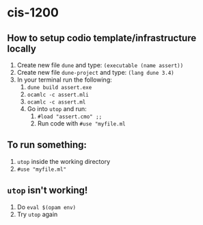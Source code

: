 # cis-1200

## How to setup codio template/infrastructure locally
1. Create new file `dune` and type: `(executable (name assert))`
2. Create new file `dune-project` and type: `(lang dune 3.4)`
3. In your terminal run the following:
    1. `dune build assert.exe`
    1. `ocamlc -c assert.mli`
    2. `ocamlc -c assert.ml`
    3. Go into `utop` and run:
        1. `#load "assert.cmo" ;;`
        2. Run code with `#use "myfile.ml`

## To run something:
1. `utop` inside the working directory
2. `#use "myfile.ml"`

## `utop` isn't working!
1. Do `eval $(opam env)`
2. Try `utop` again


